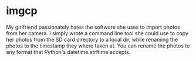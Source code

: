 # imgcp
My girlfriend passionately hates the software she uses to import photos from her camera. I simply wrote a command line tool she could use to copy her photos from the SD card directory to a local dir, while renaming the photos to the timestamp they where taken at. You can rename the photos to any format that Python's datetime.strftime accepts.
